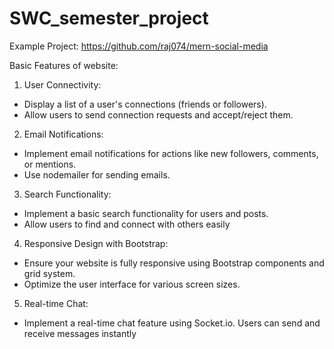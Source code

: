 # SWC_semester_project

Example Project: https://github.com/raj074/mern-social-media


Basic Features of website:
1) User Connectivity:
- Display a list of a user's connections (friends or followers).
- Allow users to send connection requests and accept/reject them.

2) Email Notifications:
- Implement email notifications for actions like new followers, comments, or mentions.
- Use nodemailer for sending emails.

3) Search Functionality:
- Implement a basic search functionality for users and posts.
- Allow users to find and connect with others easily

4) Responsive Design with Bootstrap:
- Ensure your website is fully responsive using Bootstrap components and grid system.
- Optimize the user interface for various screen sizes.

5) Real-time Chat:
- Implement a real-time chat feature using Socket.io.
Users can send and receive messages instantly
